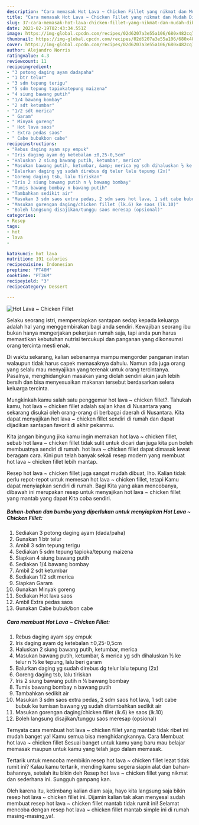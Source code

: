 ```yaml
---
description: "Cara memasak Hot Lava ~ Chicken Fillet yang nikmat dan Mudah Dibuat"
title: "Cara memasak Hot Lava ~ Chicken Fillet yang nikmat dan Mudah Dibuat"
slug: 37-cara-memasak-hot-lava-chicken-fillet-yang-nikmat-dan-mudah-dibuat
date: 2021-02-19T02:43:34.551Z
image: https://img-global.cpcdn.com/recipes/02d6207a3e55a106/680x482cq70/hot-lava-chicken-fillet-foto-resep-utama.jpg
thumbnail: https://img-global.cpcdn.com/recipes/02d6207a3e55a106/680x482cq70/hot-lava-chicken-fillet-foto-resep-utama.jpg
cover: https://img-global.cpcdn.com/recipes/02d6207a3e55a106/680x482cq70/hot-lava-chicken-fillet-foto-resep-utama.jpg
author: Alejandro Norris
ratingvalue: 4.3
reviewcount: 11
recipeingredient:
- "3 potong daging ayam dadapaha"
- "1 btr telur"
- "3 sdm tepung terigu"
- "5 sdm tepung tapiokatepung maizena"
- "4 siung bawang putih"
- "1/4 bawang bombay"
- "2 sdt ketumbar"
- "1/2 sdt merica"
- " Garam"
- " Minyak goreng"
- " Hot lava saos"
- " Extra pedas saos"
- " Cabe bubukbon cabe"
recipeinstructions:
- "Rebus daging ayam spy empuk"
- "Iris daging ayam dg ketebalan ±0,25-0,5cm"
- "Haluskan 2 siung bawang putih, ketumbar, merica"
- "Masukan bawang putih, ketumbar, &amp; merica yg sdh dihaluskan ½ ke telur n ½ ke tepung, lalu beri garam"
- "Balurkan daging yg sudah direbus dg telur lalu tepung (2x)"
- "Goreng daging tsb, lalu tiriskan"
- "Iris 2 siung bawang putih n ¼ bawang bombay"
- "Tumis bawang bombay n bawang putih"
- "Tambahkan sedikit air"
- "Masukan 3 sdm saos extra pedas, 2 sdm saos hot lava, 1 sdt cabe bubuk ke tumisan bawang yg sudah ditambahkan sedikit air"
- "Masukan gorengan daging/chicken fillet (lk.6) ke saos (lk.10)"
- "Boleh langsung disajikan/tunggu saos meresap (opsional)"
categories:
- Resep
tags:
- hot
- lava
- 

katakunci: hot lava  
nutrition: 191 calories
recipecuisine: Indonesian
preptime: "PT40M"
cooktime: "PT36M"
recipeyield: "3"
recipecategory: Dessert

---
```



![Hot Lava ~ Chicken Fillet](https://img-global.cpcdn.com/recipes/02d6207a3e55a106/680x482cq70/hot-lava-chicken-fillet-foto-resep-utama.jpg)

Selaku seorang istri, mempersiapkan santapan sedap kepada keluarga adalah hal yang menggembirakan bagi anda sendiri. Kewajiban seorang ibu bukan hanya mengerjakan pekerjaan rumah saja, tapi anda pun harus memastikan kebutuhan nutrisi tercukupi dan panganan yang dikonsumsi orang tercinta mesti enak.

Di waktu  sekarang, kalian sebenarnya mampu mengorder panganan instan walaupun tidak harus capek memasaknya dahulu. Namun ada juga orang yang selalu mau menyajikan yang terenak untuk orang tercintanya. Pasalnya, menghidangkan masakan yang diolah sendiri akan jauh lebih bersih dan bisa menyesuaikan makanan tersebut berdasarkan selera keluarga tercinta. 



Mungkinkah kamu salah satu penggemar hot lava ~ chicken fillet?. Tahukah kamu, hot lava ~ chicken fillet adalah sajian khas di Nusantara yang sekarang disukai oleh orang-orang di berbagai daerah di Nusantara. Kita dapat menyajikan hot lava ~ chicken fillet sendiri di rumah dan dapat dijadikan santapan favorit di akhir pekanmu.

Kita jangan bingung jika kamu ingin memakan hot lava ~ chicken fillet, sebab hot lava ~ chicken fillet tidak sulit untuk dicari dan juga kita pun boleh membuatnya sendiri di rumah. hot lava ~ chicken fillet dapat dimasak lewat beragam cara. Kini pun telah banyak sekali resep modern yang membuat hot lava ~ chicken fillet lebih mantap.

Resep hot lava ~ chicken fillet juga sangat mudah dibuat, lho. Kalian tidak perlu repot-repot untuk memesan hot lava ~ chicken fillet, tetapi Kamu dapat menyiapkan sendiri di rumah. Bagi Kita yang akan mencobanya, dibawah ini merupakan resep untuk menyajikan hot lava ~ chicken fillet yang mantab yang dapat Kita coba sendiri.

<!--inarticleads1-->

##### Bahan-bahan dan bumbu yang diperlukan untuk menyiapkan Hot Lava ~ Chicken Fillet:

1. Sediakan 3 potong daging ayam (dada/paha)
1. Gunakan 1 btr telur
1. Ambil 3 sdm tepung terigu
1. Sediakan 5 sdm tepung tapioka/tepung maizena
1. Siapkan 4 siung bawang putih
1. Sediakan 1/4 bawang bombay
1. Ambil 2 sdt ketumbar
1. Sediakan 1/2 sdt merica
1. Siapkan  Garam
1. Gunakan  Minyak goreng
1. Sediakan  Hot lava saos
1. Ambil  Extra pedas saos
1. Gunakan  Cabe bubuk/bon cabe




<!--inarticleads2-->

##### Cara membuat Hot Lava ~ Chicken Fillet:

1. Rebus daging ayam spy empuk
1. Iris daging ayam dg ketebalan ±0,25-0,5cm
1. Haluskan 2 siung bawang putih, ketumbar, merica
1. Masukan bawang putih, ketumbar, &amp; merica yg sdh dihaluskan ½ ke telur n ½ ke tepung, lalu beri garam
1. Balurkan daging yg sudah direbus dg telur lalu tepung (2x)
1. Goreng daging tsb, lalu tiriskan
1. Iris 2 siung bawang putih n ¼ bawang bombay
1. Tumis bawang bombay n bawang putih
1. Tambahkan sedikit air
1. Masukan 3 sdm saos extra pedas, 2 sdm saos hot lava, 1 sdt cabe bubuk ke tumisan bawang yg sudah ditambahkan sedikit air
1. Masukan gorengan daging/chicken fillet (lk.6) ke saos (lk.10)
1. Boleh langsung disajikan/tunggu saos meresap (opsional)




Ternyata cara membuat hot lava ~ chicken fillet yang mantab tidak ribet ini mudah banget ya! Kamu semua bisa menghidangkannya. Cara Membuat hot lava ~ chicken fillet Sesuai banget untuk kamu yang baru mau belajar memasak maupun untuk kamu yang telah jago dalam memasak.

Tertarik untuk mencoba membikin resep hot lava ~ chicken fillet lezat tidak rumit ini? Kalau kamu tertarik, mending kamu segera siapin alat dan bahan-bahannya, setelah itu bikin deh Resep hot lava ~ chicken fillet yang nikmat dan sederhana ini. Sungguh gampang kan. 

Oleh karena itu, ketimbang kalian diam saja, hayo kita langsung saja bikin resep hot lava ~ chicken fillet ini. Dijamin kalian tak akan menyesal sudah membuat resep hot lava ~ chicken fillet mantab tidak rumit ini! Selamat mencoba dengan resep hot lava ~ chicken fillet mantab simple ini di rumah masing-masing,ya!.

